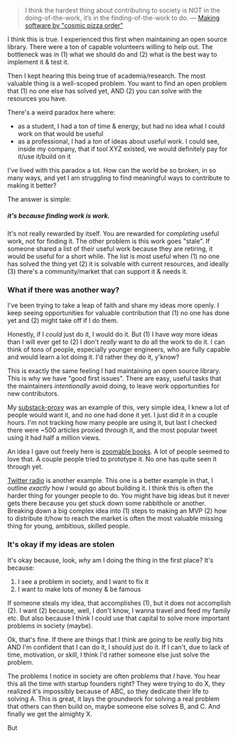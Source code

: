 > I think the hardest thing about contributing to society is NOT in the doing-of-the-work, it’s in the finding-of-the-work to do.
> — [Making software by "cosmic pizza order"](https://omarshehata.substack.com/p/making-software-by-cosmic-pizza-order)

I think this is true. I experienced this first when maintaining an open source library. There were a ton of capable volunteers willing to help out. The bottleneck was in (1) what we should do and (2) what is the best way to implement it & test it.

Then I kept hearing this being true of academia/research. The most valuable thing is a well-scoped problem. You want to find an open problem that (1) no one else has solved yet, AND (2) you can solve with the resources you have.

There's a weird paradox here where:

- as a student, I had a ton of time & energy, but had no idea what I could work on that would be useful
- as a professional, I had a *ton* of ideas about useful work. I could see, inside my company, that if tool XYZ existed, we would definitely pay for it/use it/build on it

I've lived with this paradox a lot. How can the world be so broken, in so many ways, and yet I am struggling to find meaningful ways to contribute to making it better? 

The answer is simple: 
##### it's because finding work *is* work. 

It's not really rewarded by itself. You are rewarded for *completing* useful work, not for finding it. The other problem is this work goes "stale". If someone shared a list of their useful work because they are retiring, it would be useful for a short while. The list is most useful when (1) no one has solved the thing yet (2) it is solvable with current resources, and ideally (3) there's a community/market that can support it & needs it. 
### What if there was another way?

I've been trying to take a leap of faith and share my ideas more openly. I keep seeing opportunities for valuable contribution that (1) no one has done yet and (2) might take off if I do them.

Honestly, if I *could* just do it, I would do it. But (1) I have *way* more ideas than I will ever get to (2) I don't *really* want to do all the work to do it. I can think of tons of people, especially younger engineers, who are fully capable and would learn a lot doing it. I'd rather they do it, y'know?

This is exactly the same feeling I had maintaining an open source library. This is why we have "good first issues". There are easy, useful tasks that the maintainers *intentionally* avoid doing, to leave work opportunities for new contributors. 

My [substack-proxy](https://x.com/DefenderOfBasic/status/1796258657300091231) was an example of this, very simple idea, I knew a lot of people would want it, and no one had done it yet. I just did it in a couple hours. I'm not tracking how many people are using it, but last I checked there were ~500 articles proxied through it, and the most popular tweet using it had half a million views.

An idea I gave out freely here is [zoomable books](https://x.com/DefenderOfBasic/status/1806048482823721086). A lot of people seemed to love that. A couple people tried to prototype it. No one has quite seen it through yet. 

[Twitter radio](https://x.com/DefenderOfBasic/status/1804931697105895560) is another example. This one is a better example in that, I outline *exactly* how *I* would go about building it. I think this is often the harder thing for younger people to do. You might have big ideas but it never gets there because you get stuck down some rabbithole or another. Breaking down a big complex idea into (1) steps to making an MVP (2) how to distribute it/how to reach the market is often the most valuable missing thing for young, ambitious, skilled people.
### It's okay if my ideas are stolen

It's okay because, look, *why* am I doing the thing in the first place? It's because:

1. I see a problem in society, and I want to fix it
2. I want to make lots of money & be famous

If someone steals my idea, that accomplishes (1), but it does not accomplish (2). I want (2) because, well, I don't know, I wanna travel and feed my family etc. But also because I think I could use that capital to solve more important problems in society (maybe).

Ok, that's fine. If there are things that I think are going to be *really* big hits AND I'm confident that I can do it, I should just do it. If I can't, due to lack of time, motivation, or skill, I think I'd rather someone else just solve the problem.

The problems I notice in society are often problems that *I* have. You hear this all the time with startup founders right? They were trying to do X, they realized it's impossibly because of ABC, so they dedicate their life to solving A. This is great, it lays the groundwork for solving a real problem that others can then build on, maybe someone else solves B, and C. And finally we get the almighty X.

But 

